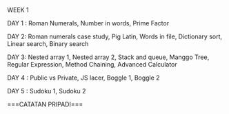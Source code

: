 WEEK 1 

DAY 1 :
Roman Numerals,
Number in words,
Prime Factor

DAY 2:
Roman numerals case study,
Pig Latin,
Words in file,
Dictionary sort,
Linear search,
Binary search

DAY 3:
Nested array 1,
Nested array 2,
Stack and queue,
Manggo Tree,
Regular Expression,
Method Chaining,
Advanced Calculator

DAY 4 :
Public vs Private,
JS lacer,
Boggle 1,
Boggle 2

DAY 5 :
Sudoku 1,
Sudoku 2

===CATATAN PRIPADI===
